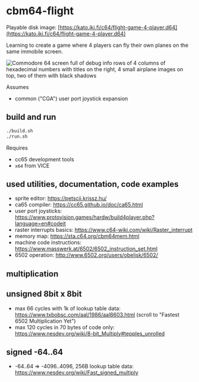 # cbm64-flight

Playable disk image: [https://kato.iki.fi/c64/flight-game-4-player.d64](https://kato.iki.fi/c64/flight-game-4-player.d64)

Learning to create a game where 4 players can fly their own planes on the same immobile screen.

![Commodore 64 screen full of debug info rows of 4 columns of hexadecimal numbers with titles on the right, 4 small airplane images on top, two of them with black shadows](https://kato.iki.fi/pic/c64-game-4-planes-wip_20251026.png)

Assumes
- common ("CGA") user port joystick expansion

## build and run

```sh
./build.sh
./run.sh
```

Requires
- cc65 development tools
- `x64` from VICE


## used utilities, documentation, code examples

- sprite editor: https://petscii.krissz.hu/
- ca65 compiler: https://cc65.github.io/doc/ca65.html
- user port joysticks: https://www.protovision.games/hardw/build4player.php?language=en#codeit
- raster interrupts basics: https://www.c64-wiki.com/wiki/Raster_interrupt
- memory map: https://sta.c64.org/cbm64mem.html
- machine code instructions: https://www.masswerk.at/6502/6502_instruction_set.html
- 6502 operation: http://www.6502.org/users/obelisk/6502/

## multiplication

## unsigned 8bit x 8bit
  - max 66 cycles with 1k of lookup table data: https://www.txbobsc.com/aal/1986/aal8603.html (scroll to "Fastest 6502 Multiplication Yet")
  - max 120 cycles in 70 bytes of code only: https://www.nesdev.org/wiki/8-bit_Multiply#tepples_unrolled

## signed -64..64
  - -64..64 => -4096..4096, 256B lookup table data: https://www.nesdev.org/wiki/Fast_signed_multiply
